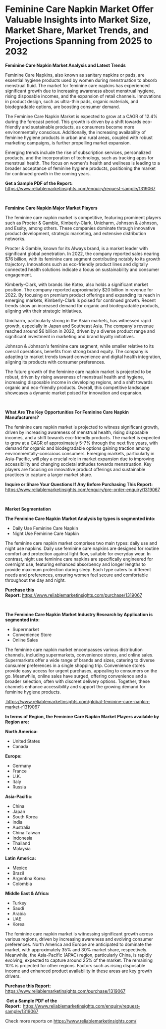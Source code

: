 <p><h1>Feminine Care Napkin Market Offer Valuable Insights into Market Size, Market Share, Market Trends, and Projections Spanning from 2025 to 2032</h1></p><p><strong>Feminine Care Napkin Market Analysis and Latest Trends</strong></p>
<p><p>Feminine Care Napkins, also known as sanitary napkins or pads, are essential hygiene products used by women during menstruation to absorb menstrual fluid. The market for feminine care napkins has experienced significant growth due to increasing awareness about menstrual hygiene, rising disposable incomes, and the expansion of retail channels. Innovations in product design, such as ultra-thin pads, organic materials, and biodegradable options, are boosting consumer demand.</p><p>The Feminine Care Napkin Market is expected to grow at a CAGR of 12.4% during the forecast period. This growth is driven by a shift towards eco-friendly and sustainable products, as consumers become more environmentally conscious. Additionally, the increasing availability of feminine hygiene products in urban and rural areas, coupled with robust marketing campaigns, is further propelling market expansion. </p><p>Emerging trends include the rise of subscription services, personalized products, and the incorporation of technology, such as tracking apps for menstrual health. The focus on women's health and wellness is leading to a broader acceptance of feminine hygiene products, positioning the market for continued growth in the coming years.</p></p>
<p><strong>Get a Sample PDF of the Report:&nbsp;</strong> <a href="https://www.reliablemarketinsights.com/enquiry/request-sample/1319067?utm_campaign=2183&utm_medium=2&utm_source=Github&utm_content=ia&utm_term=29032025&utm_id=feminine-care-napkin">https://www.reliablemarketinsights.com/enquiry/request-sample/1319067</a></p>
<p>&nbsp;</p>
<p><strong>Feminine Care Napkin Major Market Players</strong></p>
<p><p>The feminine care napkin market is competitive, featuring prominent players such as Procter & Gamble, Kimberly-Clark, Unicharm, Johnson & Johnson, and Essity, among others. These companies dominate through innovative product development, strategic marketing, and extensive distribution networks.</p><p>Procter & Gamble, known for its Always brand, is a market leader with significant global penetration. In 2022, the company reported sales nearing $76 billion, with its feminine care segment contributing notably to its growth trajectory. Innovations such as eco-friendly product lines and digitally connected health solutions indicate a focus on sustainability and consumer engagement.</p><p>Kimberly-Clark, with brands like Kotex, also holds a significant market position. The company reported approximately $20 billion in revenue for 2022. By focusing on premium product offerings and expanding its reach in emerging markets, Kimberly-Clark is poised for continued growth. Recent trends show an increased demand for organic and biodegradable products, aligning with their strategic initiatives.</p><p>Unicharm, particularly strong in the Asian markets, has witnessed rapid growth, especially in Japan and Southeast Asia. The company's revenue reached around $6 billion in 2022, driven by a diverse product range and significant investment in marketing and brand loyalty initiatives.</p><p>Johnson & Johnson's feminine care segment, while smaller relative to its overall operations, benefits from strong brand equity. The company is adapting to market trends toward convenience and digital health integration, aligning its products with consumer preferences.</p><p>The future growth of the feminine care napkin market is projected to be robust, driven by rising awareness of menstrual health and hygiene, increasing disposable income in developing regions, and a shift towards organic and eco-friendly products. Overall, this competitive landscape showcases a dynamic market poised for innovation and expansion.</p></p>
<p>&nbsp;</p>
<p><strong>What Are The Key Opportunities For Feminine Care Napkin Manufacturers?</strong></p>
<p><p>The feminine care napkin market is projected to witness significant growth, driven by increasing awareness of menstrual health, rising disposable incomes, and a shift towards eco-friendly products. The market is expected to grow at a CAGR of approximately 5-7% through the next five years, with demand for organic and biodegradable options gaining traction among environmentally-conscious consumers. Emerging markets, particularly in Asia-Pacific, will play a crucial role in market expansion due to improving accessibility and changing societal attitudes towards menstruation. Key players are focusing on innovative product offerings and sustainable practices to capture a larger market share.</p></p>
<p><strong>Inquire or Share Your Questions If Any Before Purchasing This Report:</strong> <a href="https://www.reliablemarketinsights.com/enquiry/pre-order-enquiry/1319067?utm_campaign=2183&utm_medium=2&utm_source=Github&utm_content=ia&utm_term=29032025&utm_id=feminine-care-napkin">https://www.reliablemarketinsights.com/enquiry/pre-order-enquiry/1319067</a></p>
<p>&nbsp;</p>
<p><strong>Market Segmentation</strong></p>
<p><strong>The Feminine Care Napkin Market Analysis by types is segmented into:</strong></p>
<p><ul><li>Daily Use Feminine Care Napkin</li><li>Night Use Feminine Care Napkin</li></ul></p>
<p><p>The feminine care napkin market comprises two main types: daily use and night use napkins. Daily use feminine care napkins are designed for routine comfort and protection against light flow, suitable for everyday wear. In contrast, night use feminine care napkins are specifically engineered for overnight use, featuring enhanced absorbency and longer lengths to provide maximum protection during sleep. Each type caters to different needs and preferences, ensuring women feel secure and comfortable throughout the day and night.</p></p>
<p><strong>Purchase this Report:&nbsp;</strong><a href="https://www.reliablemarketinsights.com/purchase/1319067?utm_campaign=2183&utm_medium=2&utm_source=Github&utm_content=ia&utm_term=29032025&utm_id=feminine-care-napkin">https://www.reliablemarketinsights.com/purchase/1319067</a></p>
<p>&nbsp;</p>
<p><strong>The Feminine Care Napkin Market Industry Research by Application is segmented into:</strong></p>
<p><ul><li>Supermarket</li><li>Convenience Store</li><li>Online Sales</li></ul></p>
<p><p>The feminine care napkin market encompasses various distribution channels, including supermarkets, convenience stores, and online sales. Supermarkets offer a wide range of brands and sizes, catering to diverse consumer preferences in a single shopping trip. Convenience stores provide easy access for urgent purchases, appealing to consumers on the go. Meanwhile, online sales have surged, offering convenience and a broader selection, often with discreet delivery options. Together, these channels enhance accessibility and support the growing demand for feminine hygiene products.</p></p>
<p><a href="https://www.reliablemarketinsights.com/global-feminine-care-napkin-market-r1319067?utm_campaign=2183&utm_medium=2&utm_source=Github&utm_content=ia&utm_term=29032025&utm_id=feminine-care-napkin">&nbsp;https://www.reliablemarketinsights.com/global-feminine-care-napkin-market-r1319067</a></p>
<p><strong>In terms of Region, the Feminine Care Napkin Market Players available by Region are:</strong></p>
<p>
    <p> <strong> North America: </strong>
        <ul>
            <li>United States</li>
            <li>Canada</li>
        </ul>
        </p> 
    <p> <strong> Europe: </strong>
        <ul>
            <li>Germany</li>
            <li>France</li>
            <li>U.K.</li>
            <li>Italy</li>
            <li>Russia</li>
        </ul>
        </p> 
    <p> <strong> Asia-Pacific: </strong>
        <ul>
            <li>China</li>
            <li>Japan</li>
            <li>South Korea</li>
            <li>India</li>
            <li>Australia</li>
            <li>China Taiwan</li>
            <li>Indonesia</li>
            <li>Thailand</li>
            <li>Malaysia</li>
        </ul>
        </p> 
    <p> <strong> Latin America: </strong>
        <ul>
            <li>Mexico</li>
            <li>Brazil</li>
            <li>Argentina Korea</li>
            <li>Colombia</li>
        </ul>
        </p> 
    <p> <strong> Middle East & Africa: </strong>
        <ul>
            <li>Turkey</li>
            <li>Saudi</li>
            <li>Arabia</li>
            <li>UAE</li>
            <li>Korea</li>
        </ul>
    </p>
    </p>
<p><p>The feminine care napkin market is witnessing significant growth across various regions, driven by increasing awareness and evolving consumer preferences. North America and Europe are anticipated to dominate the market, with approximately 35% and 30% market share, respectively. Meanwhile, the Asia-Pacific (APAC) region, particularly China, is rapidly evolving, expected to capture around 25% of the market. The remaining 10% is projected for other regions. Factors such as rising disposable income and enhanced product availability in these areas are key growth drivers.</p></p>
<p><strong>Purchase this Report: </strong><a href="https://www.reliablemarketinsights.com/purchase/1319067?utm_campaign=2183&utm_medium=2&utm_source=Github&utm_content=ia&utm_term=29032025&utm_id=feminine-care-napkin">https://www.reliablemarketinsights.com/purchase/1319067</a></p>
<p>&nbsp;<strong>Get a Sample PDF of the Report:&nbsp;&nbsp;</strong><a href="https://www.reliablemarketinsights.com/enquiry/request-sample/1319067?utm_campaign=2183&utm_medium=2&utm_source=Github&utm_content=ia&utm_term=29032025&utm_id=feminine-care-napkin">https://www.reliablemarketinsights.com/enquiry/request-sample/1319067</a></p>
<p><strong></strong></p>
<p>Check more reports on <a href="https://www.reliablemarketinsights.com/?utm_campaign=2183&utm_medium=2&utm_source=Github&utm_content=ia&utm_term=29032025&utm_id=feminine-care-napkin">https://www.reliablemarketinsights.com/</a></p>